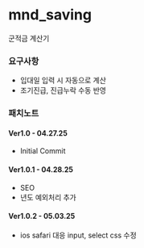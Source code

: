 # mnd_saving

군적금 계산기 <br>

<h3>요구사항</h3>

<ul>
<li>입대일 입력 시 자동으로 계산 </li>
<li>조기진급, 진급누락 수동 반영</li>
</ul>

<h3>패치노트</h3>

<h4>Ver1.0 - 04.27.25</h4>
<ul>
<li>Initial Commit
</ul>

<h4>Ver1.0.1 - 04.28.25</h4>
<ul>
<li>SEO
<li>년도 예외처리 추가
</ul>

<h4>Ver1.0.2 - 05.03.25</h4>
<ul>
<li>ios safari 대응 input, select css 수정
</ul>
